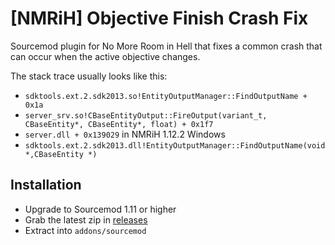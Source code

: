 # [NMRiH] Objective Finish Crash Fix
Sourcemod plugin for No More Room in Hell that fixes a common crash that can occur when the active objective changes.


The stack trace usually looks like this:
- `sdktools.ext.2.sdk2013.so!EntityOutputManager::FindOutputName + 0x1a`
- `server_srv.so!CBaseEntityOutput::FireOutput(variant_t, CBaseEntity*, CBaseEntity*, float) + 0x1f7`
- `server.dll + 0x139029` in NMRiH 1.12.2 Windows
- `sdktools.ext.2.sdk2013.dll!EntityOutputManager::FindOutputName(void *,CBaseEntity *)`

## Installation
- Upgrade to Sourcemod 1.11 or higher
- Grab the latest zip in [releases](https://github.com/dysphie/nmrih-objectivefinish-crash-fix/releases)
- Extract into `addons/sourcemod`
